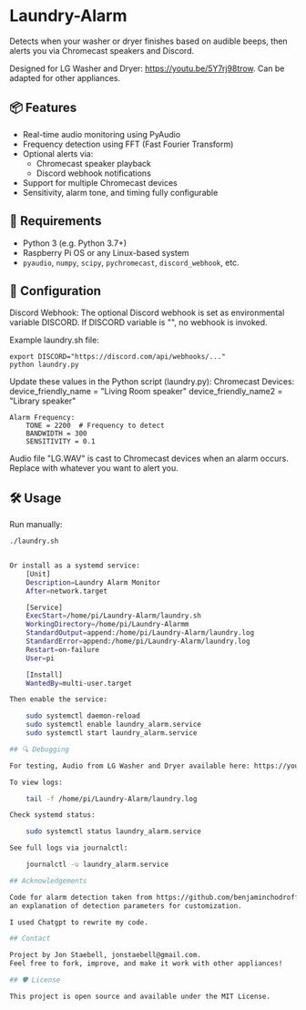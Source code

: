 # Laundry-Alarm

Detects when your washer or dryer finishes based on audible beeps, then alerts you via Chromecast speakers and Discord.

Designed for LG Washer and Dryer: https://youtu.be/5Y7rj98trow.
Can be adapted for other appliances.

## 📦 Features

- Real-time audio monitoring using PyAudio
- Frequency detection using FFT (Fast Fourier Transform)
- Optional alerts via:
  - Chromecast speaker playback
  - Discord webhook notifications
- Support for multiple Chromecast devices
- Sensitivity, alarm tone, and timing fully configurable

## 🚀 Requirements

- Python 3 (e.g. Python 3.7+)
- Raspberry Pi OS or any Linux-based system
- `pyaudio`, `numpy`, `scipy`, `pychromecast`, `discord_webhook`, etc.

## 🔧 Configuration

Discord Webhook:
The optional Discord webhook is set as environmental variable DISCORD.
If DISCORD variable is "", no webhook is invoked.

Example laundry.sh file:

    export DISCORD="https://discord.com/api/webhooks/..."
    python laundry.py


Update these values in the Python script (laundry.py):
    Chromecast Devices:
        device_friendly_name = "Living Room speaker"
        device_friendly_name2 = "Library speaker"

    Alarm Frequency:
        TONE = 2200  # Frequency to detect
        BANDWIDTH = 300
        SENSITIVITY = 0.1

Audio file "LG.WAV" is cast to Chromecast devices when an alarm occurs. Replace with 
whatever you want to alert you.

## 🛠️ Usage

Run manually:

```bash
./laundry.sh


Or install as a systemd service:
    [Unit]
    Description=Laundry Alarm Monitor
    After=network.target

    [Service]
    ExecStart=/home/pi/Laundry-Alarm/laundry.sh
    WorkingDirectory=/home/pi/Laundry-Alarmm
    StandardOutput=append:/home/pi/Laundry-Alarm/laundry.log
    StandardError=append:/home/pi/Laundry-Alarm/laundry.log
    Restart=on-failure
    User=pi

    [Install]
    WantedBy=multi-user.target

Then enable the service:

    sudo systemctl daemon-reload
    sudo systemctl enable laundry_alarm.service
    sudo systemctl start laundry_alarm.service

## 🔍 Debugging

For testing, Audio from LG Washer and Dryer available here: https://youtu.be/5Y7rj98trow

To view logs:

    tail -f /home/pi/Laundry-Alarm/laundry.log

Check systemd status:

    sudo systemctl status laundry_alarm.service

See full logs via journalctl:

    journalctl -u laundry_alarm.service

## Acknowledgements

Code for alarm detection taken from https://github.com/benjaminchodroff/alarmBeepDetect/blob/master/alarmBeepDetect.py. See that description for
an explanation of detection parameters for customization.

I used Chatgpt to rewrite my code.

## Contact

Project by Jon Staebell, jonstaebell@gmail.com. 
Feel free to fork, improve, and make it work with other appliances!

## 🛡️ License

This project is open source and available under the MIT License.


